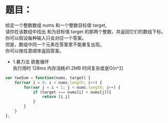 # 题目：
给定一个整数数组 nums 和一个整数目标值 target,  
请你在该数组中找出 和为目标值 target  的那两个整数，并返回它们的数组下标。  
你可以假设每种输入只会对应一个答案。  
但是，数组中同一个元素在答案里不能重复出现。  
你可以按任意顺序返回答案。

* 1.暴力法 嵌套循环  
执行用时 128ms 内存消耗41.2MB 时间复杂度是O(n^2)
```javascript
var twoSum = function(nums, target) {
    for(var i = 0; i < nums.length; i++) {
        for(var j = i + 1; j < nums.length; j++) {
            if (target === nums[i] + nums[j]){
                return [i,j]
            }
        }
    }
};
```
